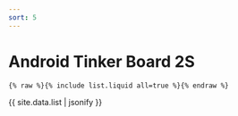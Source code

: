 ```yaml
---
sort: 5
---
```


# Android Tinker Board 2S

```
{% raw %}{% include list.liquid all=true %}{% endraw %}
```

{{ site.data.list | jsonify }}

<!-- {% include list.liquid all=true %} -->
